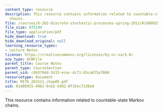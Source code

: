 ```yaml
---
content_type: resource
description: This resource contains information related to countable-state Markov
  chains.
file: /courses/6-262-discrete-stochastic-processes-spring-2011/01d0892549619cb25d928f15ec7230ed_MIT6_262S11_chap05.pdf
file_size: 875149
file_type: application/pdf
hide_download: true
hide_download_original: null
learning_resource_types:
- Lecture Notes
license: https://creativecommons.org/licenses/by-nc-sa/4.0/
ocw_type: OCWFile
parent_title: Course Notes
parent_type: CourseSection
parent_uid: c993794d-3d33-ecec-dc71-65ca875a7660
resourcetype: Document
title: MIT6_262S11_chap05.pdf
uid: 01d08925-4961-9cb2-5d92-8f15ec7230ed
---
```

This resource contains information related to countable-state Markov chains.